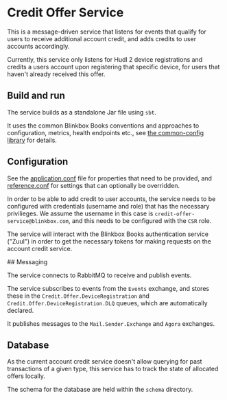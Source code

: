 Credit Offer Service
====================

This is a message-driven service that listens for events that qualify for users to receive additional account credit, and adds credits to user accounts accordingly.

Currently, this service only listens for Hudl 2 device registrations and credits a users account upon registering that specific device, for users that haven't already received this offer.

## Build and run

The service builds as a standalone Jar file using `sbt`.

It uses the common Blinkbox Books conventions and approaches to configuration, metrics, health endpoints etc., see [the common-config library](https://github.com/blinkboxbooks/common-config.scala) for details.


## Configuration

See the [application.conf](/src/main/resources/application.conf) file for properties that need to be provided, and [reference.conf](/src/main/resources/reference.conf) for settings that can optionally be overridden.

In order to be able to add credit to user accounts, the service needs to be configured with credentials (username and role) that has the necessary privilieges. We assume the username in this case is `credit-offer-service@blinkbox.com`, and this needs to be configured with the `CSR` role.

The service will interact with the Blinkbox Books authentication service ("Zuul") in order to get the necessary tokens for making requests on the account credit service.

## Messaging

The service connects to RabbitMQ to receive and publish events.

The service subscribes to events from the `Events` exchange, and stores these in the `Credit.Offer.DeviceRegistration` and `Credit.Offer.DeviceRegistration.DLQ` queues, which are automatically declared.

It publishes messages to the `Mail.Sender.Exchange` and `Agora` exchanges.

## Database

As the current account credit service doesn't allow querying for past transactions of a given type, this service has to track the state of allocated offers locally.

The schema for the database are held within the `schema` directory.
